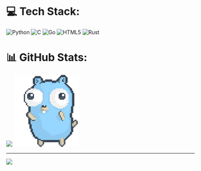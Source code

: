 
# 💻 Tech Stack:
![Python](https://img.shields.io/badge/python-3670A0?style=plastic&logo=python&logoColor=ffdd54) ![C](https://img.shields.io/badge/c-%2300599C.svg?style=plastic&logo=c&logoColor=white) ![Go](https://img.shields.io/badge/go-%2300ADD8.svg?style=plastic&logo=go&logoColor=white) ![HTML5](https://img.shields.io/badge/html5-%23E34F26.svg?style=plastic&logo=html5&logoColor=white) ![Rust](https://img.shields.io/badge/rust-%23000000.svg?style=plastic&logo=rust&logoColor=white)
# 📊 GitHub Stats:
![](https://github-readme-stats.vercel.app/api/top-langs/?username=scott-mescudi&theme=merko&hide_border=false&include_all_commits=false&count_private=false&layout=compact) ![Demo](./dancing-gopher.gif) 

---
[![](https://visitcount.itsvg.in/api?id=scott-mescudi&icon=0&color=0)](https://visitcount.itsvg.in)


<!-- Proudly created with GPRM ( https://gprm.itsvg.in ) -->
